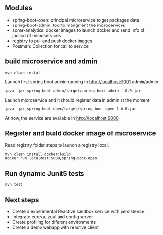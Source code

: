 ## Modules
- spring-boot-open: principal microservice to get packages data
- spring-boot-admin: tool to mangment the microservices
- sonar-analytics: docker images to launch docker and send info of jacoco of microservices
- registry to pull and push docker images
- Postman: Collection for call to service


## build microservice and admin
```
mvn clean install
```
Launch first spring boot admin running in <http://localhost:9001> admin/admin
```
java -jar spring-boot-admin/target/spring-boot-admin-1.0.0.jar
```
Launch microservice and it should register data in admin at the moment
```
java -jar spring-boot-open/target/spring-boot-open-1.0.0.jar
```
At now, the service are available in <http://localhost:9080>

## Register and build docker image of microservice
Read registry folder steps to launch a registry local.
```
mvn clean install docker:build
docker run localhost:5000/spring-boot-open
```
## Run dynamic Junit5 tests
```
mvn test
```

## Next steps
 - Create a experimental Reactive sandbox service with persistence
 - Integrate eureka, zuul and config server
 - Create profiling for diferent environments
 - Create a demo webapp with reactive client
